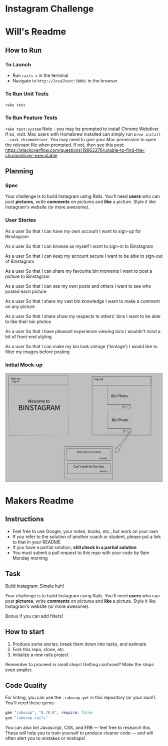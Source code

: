 Instagram Challenge
===================

# Will's Readme

## How to Run

### To Launch
- Run `rails s` in the terminal
- Navigate to `http://localhost:3000/` in the browser

### To Run Unit Tests
`rake test`

### To Run Feature Tests
`rake test:system`
Note - you may be prompted to install Chrome Webdiver. If so, visit.
Mac users with Homebrew installed can simply run `brew install --cask chromedriver`. You may need to give your Mac permission to open the relevant file when prompted.
If not, then see this post: https://stackoverflow.com/questions/19862276/unable-to-find-the-chromedriver-executable

## Planning

### Spec

Your challenge is to build Instagram using Rails. You'll need **users** who can post **pictures**, write **comments** on pictures and **like** a picture. Style it like Instagram's website (or more awesome).

### User Stories

As a user
So that I can have my own account
I want to sign-up for Binstagram

As a user
So that I can browse as myself
I want to sign-in to Binstagram

As a user
So that I can keep my account secure
I want to be able to sign-out of Binstagram

As a user
So that I can share my favourite bin moments
I want to post a picture to Binstagram

As a user
So that I can see my own posts and others
I want to see who posted each picture

As a user
So that I share my vast bin knowledge
I want to make a comment on any picture

As a user
So that I share show my respects to others' bins
I want to be able to like their bin photos

As a user
So that I have pleasant experience viewing bins
I wouldn't mind a bit of front-end styling

As a user
So that I can make my bin look vintage ('bintage')
I would like to filter my images before posting

### Initial Mock-up

![mock-up](https://github.com/Will-Helliwell/instagram-challenge/blob/master/Screenshot%202021-01-30%20at%2009.07.17.png
)

# Makers Readme

## Instructions

* Feel free to use Google, your notes, books, etc., but work on your own
* If you refer to the solution of another coach or student, please put a link to that in your README
* If you have a partial solution, **still check in a partial solution**
* You must submit a pull request to this repo with your code by 9am Monday morning

## Task

Build Instagram: Simple huh!

Your challenge is to build Instagram using Rails. You'll need **users** who can post **pictures**, write **comments** on pictures and **like** a picture. Style it like Instagram's website (or more awesome).

Bonus if you can add filters!

## How to start

1. Produce some stories, break them down into tasks, and estimate
2. Fork this repo, clone, etc
3. Initialize a new rails project

Remember to proceed in small steps! Getting confused? Make the steps even smaller.

## Code Quality

For linting, you can use the `.rubocop.yml` in this repository (or your own!).
You'll need these gems:

```ruby
gem "rubocop", "0.79.0", require: false
gem "rubocop-rails"
```

You can also lint Javascript, CSS, and ERB — feel free to research this. These
will help you to train yourself to produce cleaner code — and will often alert
you to mistakes or mishaps!

